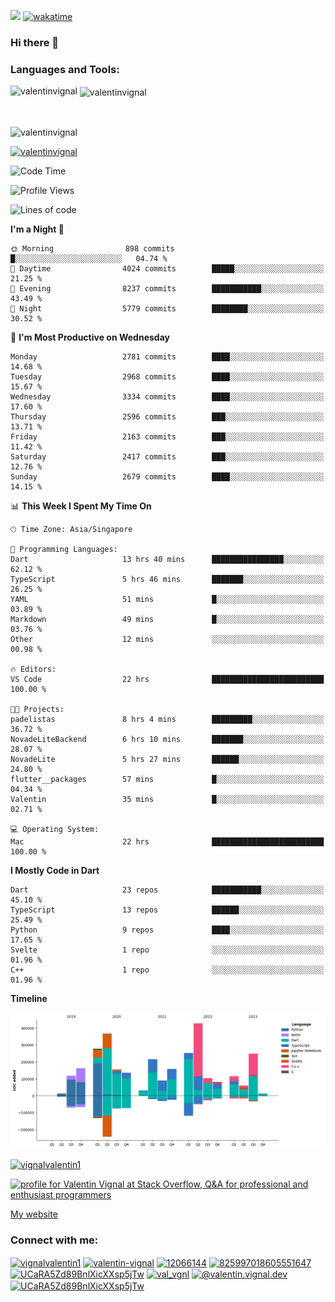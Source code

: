 
![](https://komarev.com/ghpvc/?username=valentinvignal&label=Profile%20views&color=0e75b6&style=flat)
[![wakatime](https://wakatime.com/badge/user/a700230c-ba51-4378-8fbc-fbcb542401ed.svg)](https://wakatime.com/@a700230c-ba51-4378-8fbc-fbcb542401ed)

### Hi there 👋

<h3 align="left">Languages and Tools:</h3>


<p><img align="left" src="https://github-readme-stats.vercel.app/api?username=ValentinVignal&count_private=true&show_icons=true&theme=dark" alt="valentinvignal" /></p>

<p>&nbsp;<img align="center" src="https://github-readme-stats.vercel.app/api/top-langs/?username=ValentinVignal&hide=jupyter%20notebook&layout=compact&theme=dark" alt="valentinvignal" /></p>

<br/>

<p><img align="center" src="https://github-readme-streak-stats.herokuapp.com/?user=valentinvignal&theme=dark" alt="valentinvignal" /></p>


<p align="left"> <a href="https://github.com/ryo-ma/github-profile-trophy"><img src="https://github-profile-trophy.vercel.app/?username=valentinvignal&theme=darkhub" alt="valentinvignal" /></a> </p>

<!--START_SECTION:waka-->
![Code Time](http://img.shields.io/badge/Code%20Time-2%2C128%20hrs-blue)

![Profile Views](http://img.shields.io/badge/Profile%20Views-0-blue)

![Lines of code](https://img.shields.io/badge/From%20Hello%20World%20I%27ve%20Written-3.0%20million%20lines%20of%20code-blue)

**I'm a Night 🦉** 

```text
🌞 Morning                898 commits         █░░░░░░░░░░░░░░░░░░░░░░░░   04.74 % 
🌆 Daytime                4024 commits        █████░░░░░░░░░░░░░░░░░░░░   21.25 % 
🌃 Evening                8237 commits        ███████████░░░░░░░░░░░░░░   43.49 % 
🌙 Night                  5779 commits        ████████░░░░░░░░░░░░░░░░░   30.52 % 
```
📅 **I'm Most Productive on Wednesday** 

```text
Monday                   2781 commits        ████░░░░░░░░░░░░░░░░░░░░░   14.68 % 
Tuesday                  2968 commits        ████░░░░░░░░░░░░░░░░░░░░░   15.67 % 
Wednesday                3334 commits        ████░░░░░░░░░░░░░░░░░░░░░   17.60 % 
Thursday                 2596 commits        ███░░░░░░░░░░░░░░░░░░░░░░   13.71 % 
Friday                   2163 commits        ███░░░░░░░░░░░░░░░░░░░░░░   11.42 % 
Saturday                 2417 commits        ███░░░░░░░░░░░░░░░░░░░░░░   12.76 % 
Sunday                   2679 commits        ████░░░░░░░░░░░░░░░░░░░░░   14.15 % 
```


📊 **This Week I Spent My Time On** 

```text
🕑︎ Time Zone: Asia/Singapore

💬 Programming Languages: 
Dart                     13 hrs 40 mins      ████████████████░░░░░░░░░   62.12 % 
TypeScript               5 hrs 46 mins       ███████░░░░░░░░░░░░░░░░░░   26.25 % 
YAML                     51 mins             █░░░░░░░░░░░░░░░░░░░░░░░░   03.89 % 
Markdown                 49 mins             █░░░░░░░░░░░░░░░░░░░░░░░░   03.76 % 
Other                    12 mins             ░░░░░░░░░░░░░░░░░░░░░░░░░   00.98 % 

🔥 Editors: 
VS Code                  22 hrs              █████████████████████████   100.00 % 

🐱‍💻 Projects: 
padelistas               8 hrs 4 mins        █████████░░░░░░░░░░░░░░░░   36.72 % 
NovadeLiteBackend        6 hrs 10 mins       ███████░░░░░░░░░░░░░░░░░░   28.07 % 
NovadeLite               5 hrs 27 mins       ██████░░░░░░░░░░░░░░░░░░░   24.80 % 
flutter__packages        57 mins             █░░░░░░░░░░░░░░░░░░░░░░░░   04.34 % 
Valentin                 35 mins             █░░░░░░░░░░░░░░░░░░░░░░░░   02.71 % 

💻 Operating System: 
Mac                      22 hrs              █████████████████████████   100.00 % 
```

**I Mostly Code in Dart** 

```text
Dart                     23 repos            ███████████░░░░░░░░░░░░░░   45.10 % 
TypeScript               13 repos            ██████░░░░░░░░░░░░░░░░░░░   25.49 % 
Python                   9 repos             ████░░░░░░░░░░░░░░░░░░░░░   17.65 % 
Svelte                   1 repo              ░░░░░░░░░░░░░░░░░░░░░░░░░   01.96 % 
C++                      1 repo              ░░░░░░░░░░░░░░░░░░░░░░░░░   01.96 % 
```



**Timeline**

![Lines of Code chart](https://raw.githubusercontent.com/ValentinVignal/ValentinVignal/main/assets/bar_graph.png)


<!--END_SECTION:waka-->

<p align="left"> <a href="https://twitter.com/vignalvalentin1" target="blank"><img src="https://img.shields.io/twitter/follow/vignalvalentin1?logo=twitter" alt="vignalvalentin1" /></a> </p>

<a href="https://stackoverflow.com/users/12066144/valentin-vignal"><img src="https://stackexchange.com/users/flair/16694563.png?theme=dark" width="208" height="58" alt="profile for Valentin Vignal at Stack Overflow, Q&amp;A for professional and enthusiast programmers" title="profile for Valentin Vignal at Stack Overflow, Q&amp;A for professional and enthusiast programmers"></a>

[My website](https://valentinvignal.github.io/portfolio/)

<h3 align="left">Connect with me:</h3>
<p align="left">
<a href="https://twitter.com/vignalvalentin1" target="blank"><img align="center" src="https://raw.githubusercontent.com/rahuldkjain/github-profile-readme-generator/master/src/images/icons/Social/twitter.svg" alt="vignalvalentin1" height="30" width="40" /></a>
<a href="https://linkedin.com/in/valentin-vignal" target="blank"><img align="center" src="https://raw.githubusercontent.com/rahuldkjain/github-profile-readme-generator/master/src/images/icons/Social/linked-in-alt.svg" alt="valentin-vignal" height="30" width="40" /></a>
<a href="https://stackoverflow.com/users/12066144" target="blank"><img align="center" src="https://raw.githubusercontent.com/rahuldkjain/github-profile-readme-generator/master/src/images/icons/Social/stack-overflow.svg" alt="12066144" height="30" width="40" /></a>
<a href="https://discordapp.com/users/825997018605551647" target="blank"><img align="center" src="https://raw.githubusercontent.com/rahuldkjain/github-profile-readme-generator/master/src/images/icons/Social/discord.svg" alt="825997018605551647" height="30" width="40" /></a>
<a href="https://www.reddit.com/user/ValentinVignal" target="blank"><img align="center" src="https://raw.githubusercontent.com/rahuldkjain/github-profile-readme-generator/master/src/images/icons/Social/reddit.svg" alt="UCaRA5Zd89BnlXicXXsp5jTw" height="30" width="40" /></a>
<a href="https://instagram.com/valentin_vignal" target="blank"><img align="center" src="https://raw.githubusercontent.com/rahuldkjain/github-profile-readme-generator/master/src/images/icons/Social/instagram.svg" alt="val_vgnl" height="30" width="40" /></a>
<a href="https://medium.com/@valentin.vignal.dev" target="blank"><img align="center" src="https://raw.githubusercontent.com/rahuldkjain/github-profile-readme-generator/master/src/images/icons/Social/medium.svg" alt="@valentin.vignal.dev" height="30" width="40" /></a>
<a href="https://www.youtube.com/channel/UCaRA5Zd89BnlXicXXsp5jTw" target="blank"><img align="center" src="https://raw.githubusercontent.com/rahuldkjain/github-profile-readme-generator/master/src/images/icons/Social/youtube.svg" alt="UCaRA5Zd89BnlXicXXsp5jTw" height="30" width="40" /></a>
</p>


